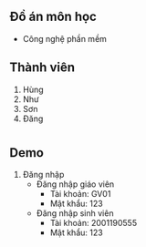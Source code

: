 ## Đồ án môn học


- Công nghệ phần mềm


## Thành viên
1. Hùng
2. Như
3. Sơn
4. Đăng


#

## Demo

1. Đăng nhập
    - Đăng nhập giáo viên
        - Tài khoản: GV01
        - Mật khẩu: 123
    - Đăng nhập sinh viên
        - Tài khoản: 2001190555
        - Mật khẩu: 123


